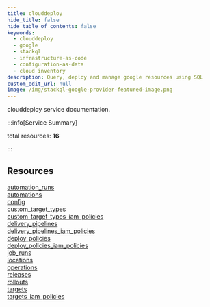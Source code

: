 ```yaml
---
title: clouddeploy
hide_title: false
hide_table_of_contents: false
keywords:
  - clouddeploy
  - google
  - stackql
  - infrastructure-as-code
  - configuration-as-data
  - cloud inventory
description: Query, deploy and manage google resources using SQL
custom_edit_url: null
image: /img/stackql-google-provider-featured-image.png
---
```


clouddeploy service documentation.

:::info[Service Summary]

total resources: __16__  

:::

## Resources
<div class="row">
<div class="providerDocColumn">
<a href="/clouddeploy/automation_runs/">automation_runs</a><br />
<a href="/clouddeploy/automations/">automations</a><br />
<a href="/clouddeploy/config/">config</a><br />
<a href="/clouddeploy/custom_target_types/">custom_target_types</a><br />
<a href="/clouddeploy/custom_target_types_iam_policies/">custom_target_types_iam_policies</a><br />
<a href="/clouddeploy/delivery_pipelines/">delivery_pipelines</a><br />
<a href="/clouddeploy/delivery_pipelines_iam_policies/">delivery_pipelines_iam_policies</a><br />
<a href="/clouddeploy/deploy_policies/">deploy_policies</a>
</div>
<div class="providerDocColumn">
<a href="/clouddeploy/deploy_policies_iam_policies/">deploy_policies_iam_policies</a><br />
<a href="/clouddeploy/job_runs/">job_runs</a><br />
<a href="/clouddeploy/locations/">locations</a><br />
<a href="/clouddeploy/operations/">operations</a><br />
<a href="/clouddeploy/releases/">releases</a><br />
<a href="/clouddeploy/rollouts/">rollouts</a><br />
<a href="/clouddeploy/targets/">targets</a><br />
<a href="/clouddeploy/targets_iam_policies/">targets_iam_policies</a>
</div>
</div>